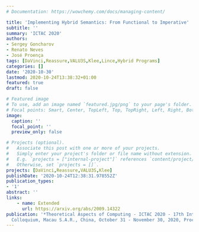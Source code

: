 ```yaml
---
# Documentation: https://wowchemy.com/docs/managing-content/

title: 'Implementing Hybrid Semantics: From Functional to Imperative'
subtitle: ''
summary: 'ICTAC 2020'
authors:
- Sergey Goncharov
- Renato Neves
- José Proença
tags: [DaVinci,Reassure,VALU3S,Klee,Lince,Hybrid Programs]
categories: []
date: '2020-10-30'
lastmod: 2020-10-24T13:38:32+01:00
featured: true
draft: false

# Featured image
# To use, add an image named `featured.jpg/png` to your page's folder.
# Focal points: Smart, Center, TopLeft, Top, TopRight, Left, Right, BottomLeft, Bottom, BottomRight.
image:
  caption: ''
  focal_point: ''
  preview_only: false

# Projects (optional).
#   Associate this post with one or more of your projects.
#   Simply enter your project's folder or file name without extension.
#   E.g. `projects = ["internal-project"]` references `content/project/deep-learning/index.md`.
#   Otherwise, set `projects = []`.
projects: [DaVinci,Reassure,VALU3S,Klee]
publishDate: '2020-10-24T12:38:31.978552Z'
publication_types:
- '1'
abstract: ''
links:
    - name: Extended
      url: https://arxiv.org/abs/2009.14322
publication: '*Theoretical Aspects of Computing - ICTAC 2020 - 17th International
  Colloquium, Macau S.A.R., China, October 31 - November 30, 2020, Proceedings*'
---
```

